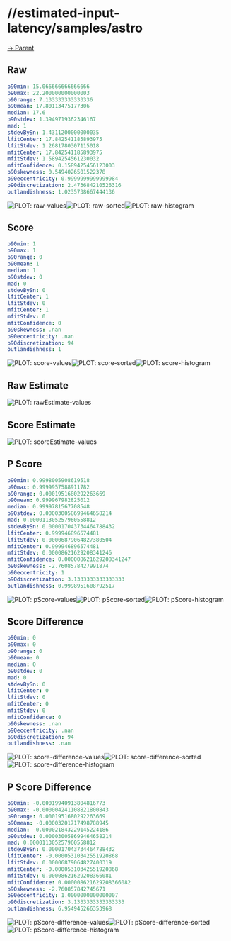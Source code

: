 
# //estimated-input-latency/samples/astro

[→ Parent](../..)


## Raw


```yaml
p90min: 15.066666666666666
p90max: 22.200000000000003
p90range: 7.133333333333336
p90mean: 17.80113475177306
median: 17.6
p90stdev: 1.3949719362346167
mad: 1
stdevBySn: 1.4311200000000035
lfitCenter: 17.842541185893975
lfitStdev: 1.2681780307115018
mfitCenter: 17.842541185893975
mfitStdev: 1.5894254561230032
mfitConfidence: 0.1589425456123003
p90skewness: 0.5494026501522378
p90eccentricity: 0.9999999999999984
p90discretization: 2.473684210526316
outlandishness: 1.0235738667444136

```

![PLOT: raw-values](./raw/values.svg)![PLOT: raw-sorted](./raw/sorted.svg)![PLOT: raw-histogram](./raw/histogram.svg)
## Score


```yaml
p90min: 1
p90max: 1
p90range: 0
p90mean: 1
median: 1
p90stdev: 0
mad: 0
stdevBySn: 0
lfitCenter: 1
lfitStdev: 0
mfitCenter: 1
mfitStdev: 0
mfitConfidence: 0
p90skewness: .nan
p90eccentricity: .nan
p90discretization: 94
outlandishness: 1

```

![PLOT: score-values](./score/values.svg)![PLOT: score-sorted](./score/sorted.svg)![PLOT: score-histogram](./score/histogram.svg)
## Raw Estimate

![PLOT: rawEstimate-values](./rawEstimate/values.svg)
## Score Estimate

![PLOT: scoreEstimate-values](./scoreEstimate/values.svg)
## P Score


```yaml
p90min: 0.9998005908619518
p90max: 0.9999957588911782
p90range: 0.0001951680292263669
p90mean: 0.999967982825012
median: 0.9999781567708548
p90stdev: 0.000030058699464658214
mad: 0.000011305257960558812
stdevBySn: 0.000017043734464788432
lfitCenter: 0.999946896574481
lfitStdev: 0.00006879064827380504
mfitCenter: 0.999946896574481
mfitStdev: 0.00008621629208341246
mfitConfidence: 0.000008621629208341247
p90skewness: -2.7608578427991874
p90eccentricity: 1
p90discretization: 3.1333333333333333
outlandishness: 0.9998951608792517

```

![PLOT: pScore-values](./pScore/values.svg)![PLOT: pScore-sorted](./pScore/sorted.svg)![PLOT: pScore-histogram](./pScore/histogram.svg)
## Score Difference


```yaml
p90min: 0
p90max: 0
p90range: 0
p90mean: 0
median: 0
p90stdev: 0
mad: 0
stdevBySn: 0
lfitCenter: 0
lfitStdev: 0
mfitCenter: 0
mfitStdev: 0
mfitConfidence: 0
p90skewness: .nan
p90eccentricity: .nan
p90discretization: 94
outlandishness: .nan

```

![PLOT: score-difference-values](./score-difference/values.svg)![PLOT: score-difference-sorted](./score-difference/sorted.svg)![PLOT: score-difference-histogram](./score-difference/histogram.svg)
## P Score Difference


```yaml
p90min: -0.00019940913804816773
p90max: -0.000004241108821800843
p90range: 0.0001951680292263669
p90mean: -0.00003201717498788945
median: -0.000021843229145224186
p90stdev: 0.000030058699464658214
mad: 0.000011305257960558812
stdevBySn: 0.000017043734464788432
lfitCenter: -0.00005310342551920868
lfitStdev: 0.00006879064827400319
mfitCenter: -0.00005310342551920868
mfitStdev: 0.00008621629208366081
mfitConfidence: 0.000008621629208366082
p90skewness: -2.760857842745671
p90eccentricity: 1.0000000000000007
p90discretization: 3.1333333333333333
outlandishness: 6.954945266353968

```

![PLOT: pScore-difference-values](./pScore-difference/values.svg)![PLOT: pScore-difference-sorted](./pScore-difference/sorted.svg)![PLOT: pScore-difference-histogram](./pScore-difference/histogram.svg)